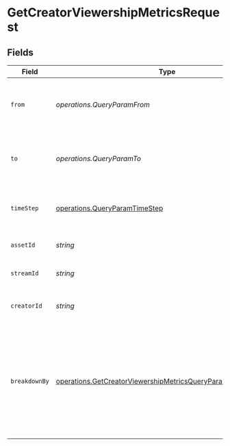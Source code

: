 # GetCreatorViewershipMetricsRequest


## Fields

| Field                                                                                                                                        | Type                                                                                                                                         | Required                                                                                                                                     | Description                                                                                                                                  |
| -------------------------------------------------------------------------------------------------------------------------------------------- | -------------------------------------------------------------------------------------------------------------------------------------------- | -------------------------------------------------------------------------------------------------------------------------------------------- | -------------------------------------------------------------------------------------------------------------------------------------------- |
| `from`                                                                                                                                       | *operations.QueryParamFrom*                                                                                                                  | :heavy_minus_sign:                                                                                                                           | Start timestamp for the query range (inclusive)                                                                                              |
| `to`                                                                                                                                         | *operations.QueryParamTo*                                                                                                                    | :heavy_minus_sign:                                                                                                                           | End timestamp for the query range (exclusive)                                                                                                |
| `timeStep`                                                                                                                                   | [operations.QueryParamTimeStep](../../models/operations/queryparamtimestep.md)                                                               | :heavy_minus_sign:                                                                                                                           | The time step to aggregate viewership metrics by                                                                                             |
| `assetId`                                                                                                                                    | *string*                                                                                                                                     | :heavy_minus_sign:                                                                                                                           | The asset ID to filter metrics for                                                                                                           |
| `streamId`                                                                                                                                   | *string*                                                                                                                                     | :heavy_minus_sign:                                                                                                                           | The stream ID to filter metrics for                                                                                                          |
| `creatorId`                                                                                                                                  | *string*                                                                                                                                     | :heavy_minus_sign:                                                                                                                           | The creator ID to filter the query results                                                                                                   |
| `breakdownBy`                                                                                                                                | [operations.GetCreatorViewershipMetricsQueryParamBreakdownBy](../../models/operations/getcreatorviewershipmetricsqueryparambreakdownby.md)[] | :heavy_minus_sign:                                                                                                                           | The list of fields to break down the query results. Specify this<br/>query-string multiple times to break down by multiple fields.<br/>      |